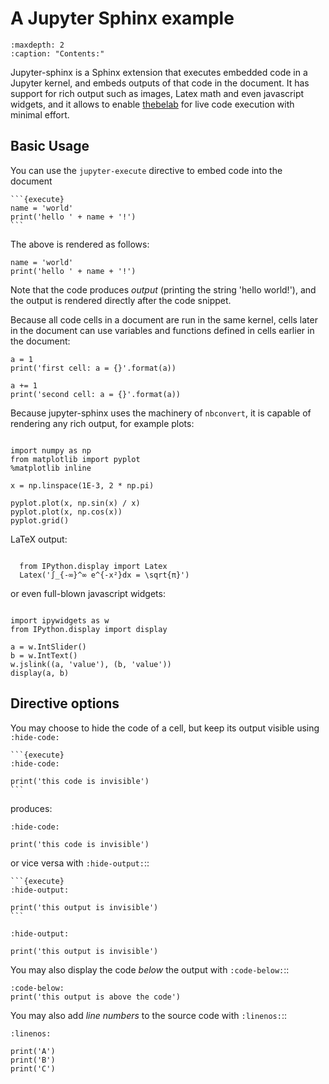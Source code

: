 # A Jupyter Sphinx example

```{toctree}
:maxdepth: 2
:caption: "Contents:"
```

Jupyter-sphinx is a Sphinx extension that executes embedded code in a Jupyter
kernel, and embeds outputs of that code in the document. It has support
for rich output such as images, Latex math and even javascript widgets, and
it allows to enable [thebelab](https://thebelab.readthedocs.io/) for live
code execution with minimal effort.


## Basic Usage

You can use the `jupyter-execute` directive to embed code into the document

````
```{execute}
name = 'world'
print('hello ' + name + '!')
```
````

The above is rendered as follows:

```{execute}
name = 'world'
print('hello ' + name + '!')
```

Note that the code produces *output* (printing the string 'hello world!'), and the output
is rendered directly after the code snippet.

Because all code cells in a document are run in the same kernel, cells later in the document
can use variables and functions defined in cells earlier in the document:

```{execute}
a = 1
print('first cell: a = {}'.format(a))
```
```{execute}
a += 1
print('second cell: a = {}'.format(a))
```

Because jupyter-sphinx uses the machinery of `nbconvert`, it is capable of rendering
any rich output, for example plots:

```{execute}

import numpy as np
from matplotlib import pyplot
%matplotlib inline

x = np.linspace(1E-3, 2 * np.pi)

pyplot.plot(x, np.sin(x) / x)
pyplot.plot(x, np.cos(x))
pyplot.grid()
```

LaTeX output:

```{execute}

  from IPython.display import Latex
  Latex('∫_{-∞}^∞ e^{-x²}dx = \sqrt{π}')
```
or even full-blown javascript widgets:

```{execute}

import ipywidgets as w
from IPython.display import display

a = w.IntSlider()
b = w.IntText()
w.jslink((a, 'value'), (b, 'value'))
display(a, b)

```

## Directive options

You may choose to hide the code of a cell, but keep its output visible using `:hide-code:`

````
```{execute}
:hide-code:

print('this code is invisible')
```
````

produces:

```{execute}
:hide-code:

print('this code is invisible')
```

or vice versa with ``:hide-output:``::

````
```{execute}
:hide-output:

print('this output is invisible')
```
````

```{execute}
:hide-output:

print('this output is invisible')
```

You may also display the code *below* the output with ``:code-below:``::

```{execute}
:code-below:
print('this output is above the code')
```

You may also add *line numbers* to the source code with ``:linenos:``::

```{execute}
:linenos:

print('A')
print('B')
print('C')

```
